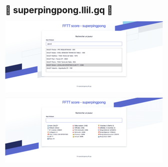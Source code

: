 # 🏓 superpingpong.llil.gq 🏓

![](./documentation/images/frontend-1.png)

![](./documentation/images/frontend-2.png)
